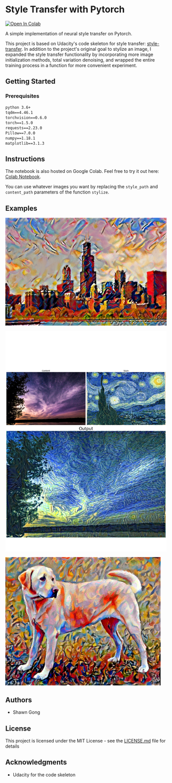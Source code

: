 # Style Transfer with Pytorch

[![Open In Colab](https://colab.research.google.com/assets/colab-badge.svg)](https://colab.research.google.com/github/Shawn-xyg/style_transfer_with_pytorch/blob/master/Style_Transfer.ipynb)


A simple implementation of neural style transfer on Pytorch.

This project is based on Udacity's code skeleton for style transfer: [style-transfer](https://github.com/udacity/deep-learning-v2-pytorch/tree/master/style-transfer). In addition to the project's original goal to stylize an image, I expanded the style transfer functionality by incorporating more image initialization methods, total variation denoising, and wrapped the entire training process in a function for more convenient experiment.



## Getting Started

### Prerequisites

```
python 3.6+
tqdm==4.46.1
torchvision==0.6.0
torch==1.5.0
requests==2.23.0
Pillow==7.0.0
numpy==1.18.1
matplotlib==3.1.3
```

## Instructions

The notebook is also hosted on Google Colab. Feel free to try it out here: [Colab Notebook](https://colab.research.google.com/github/Shawn-xyg/style_transfer_with_pytorch/blob/master/Style_Transfer.ipynb).

You can use whatever images you want by replacing the `style_path` and `content_path` parameters of the function `stylize`.

## Examples

![](Examples/Chicago_stylized_2.png)

![](Examples/result.png)

![](Examples/labrador_stylized.png)



## Authors

- Shawn Gong

## License

This project is licensed under the MIT License - see the [LICENSE.md](https://gist.github.com/PurpleBooth/LICENSE.md) file for details

## Acknowledgments

- Udacity for the code skeleton

